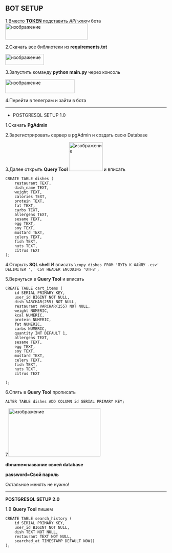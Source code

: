 **BOT SETUP**
-----------------------------------------------------------------------------------------------------------------------------------------------------------------
1.Вместо **TOKEN** подставить *API-ключ* бота <img width="257" height="50" alt="изображение" src="https://github.com/user-attachments/assets/81f53fa9-5fe8-4d3b-b5a0-fbf5fd83a015" />

2.Скачать все библиотеки из **requirements.txt**

<img width="120" height="34" alt="изображение" src="https://github.com/user-attachments/assets/2855a827-3797-4da5-959b-a432c6c905dd" />

3.Запустить команду **python main.py** через консоль


<img width="216" height="43" alt="изображение" src="https://github.com/user-attachments/assets/422ce5dd-3b7d-4979-9134-001d285e0d90" />


4.Перейти в телеграм и зайти в бота

-------------------------------------------------------------------------------------------------------------------------------------------------------------------

* POSTGRESQL SETUP 1.0

1.Скачать **PgAdmin**

2.Зарегистрировать сервер в pgAdmin и создать свою Database 

3.Далее открыть **Query Tool** <img width="105" height="90" alt="изображение" src="https://github.com/user-attachments/assets/a12621a6-91f7-429c-a114-1872ba285f4b" />
и вписать 
```
CREATE TABLE dishes (
    restaurant TEXT,
    dish_name TEXT,
    weight TEXT,
    calories TEXT,
    protein TEXT,
    fat TEXT,
    carbs TEXT,
	allergens TEXT,
    sesame TEXT,
	egg TEXT,
	soy TEXT,
	mustard TEXT,
	celery TEXT,
	fish TEXT,
	nuts TEXT,
	citrus TEXT
);
```

4.Открыть **SQL shell** И вписать
```\copy dishes FROM 'ПУТЬ К ФАЙЛУ .csv' DELIMITER ',' CSV HEADER ENCODING 'UTF8';```

5.Вернуться в **Query Tool** и вписать

```
CREATE TABLE cart_items (
    id SERIAL PRIMARY KEY,
    user_id BIGINT NOT NULL,
    dish VARCHAR(255) NOT NULL,
    restaurant VARCHAR(255) NOT NULL,
    weight NUMERIC,
    kcal NUMERIC,
    protein NUMERIC,
    fat NUMERIC,
    carbs NUMERIC,
    quantity INT DEFAULT 1,
    allergens TEXT,
    sesame TEXT,
	egg TEXT,
	soy TEXT,
	mustard TEXT,
	celery TEXT,
	fish TEXT,
	nuts TEXT,
	citrus TEXT
    
);
```
6.Опять в **Query Tool** прописать 
```
ALTER TABLE dishes ADD COLUMN id SERIAL PRIMARY KEY;
```

7.<img width="287" height="150" alt="изображение" src="https://github.com/user-attachments/assets/f04dfb76-2891-43f7-be8a-eb324bbb6155" />

**dbname=название своей database**

**password=Свой пароль**

Остальное менять не нужно!

-----------------------------------------------------------------------------------------------------------------------------------------------------------------
**POSTGRESQL SETUP 2.0**


1.В **Query Tool** пишем
```
CREATE TABLE search_history (
    id SERIAL PRIMARY KEY,
    user_id BIGINT NOT NULL,
    dish TEXT NOT NULL,
    restaurant TEXT NOT NULL,
    searched_at TIMESTAMP DEFAULT NOW()
);

```
